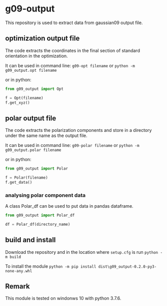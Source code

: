 # g09-output

This repository is used to extract data from gaussian09 output file. 

## optimization output file
The code extracts the coordinates in the final section of standard orientation in the optimization. 
  
It can be used in command line:
```g09-opt filename``` or ```python -m g09_output.opt filename```

or in python:
```python
from g09_output import Opt

f = Opt(filename)
f.get_xyz()
```

## polar output file
The code extracts the polarization components and store in a directory under the same name as the output file. 
  
It can be used in command line:
```g09-polar filename``` or ```python -m g09_output.polar filename```

or in python:
```python
from g09_output import Polar

f = Polar(filename)
f.get_data()
```

### analysing polar component data
A class Polar_df can be used to put data in pandas dataframe. 
```python
from g09_output import Polar_df

df = Polar_df(directory_name)
```

## build and install
Download the repository and in the location where ```setup.cfg``` is run
```python -m build```

To install the module
```python -m pip install dist\g09_output-0.2.0-py3-none-any.whl```

## Remark
This module is tested on windonws 10 with python 3.7.6.